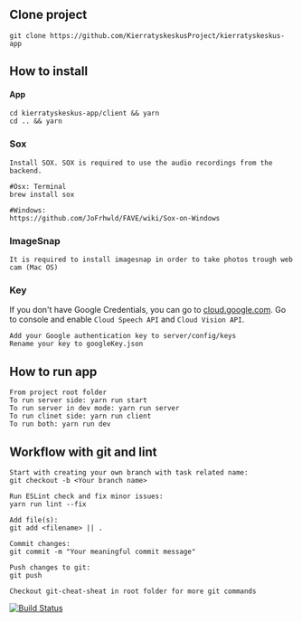 ## Clone project
    git clone https://github.com/KierratyskeskusProject/kierratyskeskus-app
## How to install
#### App
    cd kierratyskeskus-app/client && yarn
    cd .. && yarn     
### Sox
    Install SOX. SOX is required to use the audio recordings from the backend.

    #Osx: Terminal
    brew install sox

    #Windows:
    https://github.com/JoFrhwld/FAVE/wiki/Sox-on-Windows
### ImageSnap
    It is required to install imagesnap in order to take photos trough web cam (Mac OS)
### Key
If you don't have Google Credentials, you can go to [cloud.google.com](https://cloud.google.com). Go to console and enable `Cloud Speech API` and `Cloud Vision API`.

    Add your Google authentication key to server/config/keys
    Rename your key to googleKey.json
## How to run app
    From project root folder
    To run server side: yarn run start
    To run server in dev mode: yarn run server
    To run clinet side: yarn run client
    To run both: yarn run dev
## Workflow with git and lint
    Start with creating your own branch with task related name:
    git checkout -b <Your branch name>

    Run ESLint check and fix minor issues:
    yarn run lint --fix

    Add file(s):
    git add <filename> || .

    Commit changes:
    git commit -m "Your meaningful commit message"

    Push changes to git:
    git push

    Checkout git-cheat-sheat in root folder for more git commands

[![Build Status](https://travis-ci.org/KierratyskeskusProject/kierratyskeskus-app.svg?branch=master)](https://travis-ci.org/KierratyskeskusProject/kierratyskeskus-app)
